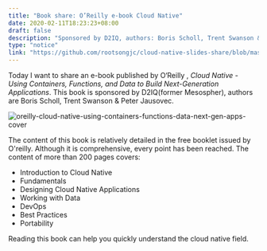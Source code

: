 ```yaml
---
title: "Book share: O’Reilly e-book Cloud Native"
date: 2020-02-11T18:23:23+08:00
draft: false
description: "Sponsored by D2IQ, authors: Boris Scholl, Trent Swanson & Peter Jausovec."
type: "notice"
link: "https://github.com/rootsongjc/cloud-native-slides-share/blob/master/books/oreilly-cloud-native-using-containers-functions-data-next-gen-apps-jimmysong.pdf"
---
```


Today I want to share an e-book published by O‘Reilly , *Cloud Native - Using Containers, Functions, and Data to Build Next-Generation Applications*. This book is sponsored by D2IQ(former Mesospher), authors are Boris Scholl, Trent Swanson & Peter Jausovec.

![oreilly-cloud-native-using-containers-functions-data-next-gen-apps-cover](/images/books/oreilly-cloud-native-using-containers-functions-data-next-gen-apps-cover.jpg)

The content of this book is relatively detailed in the free booklet issued by O'reilly. Although it is comprehensive, every point has been reached. The content of more than 200 pages covers:

- Introduction to Cloud Native
- Fundamentals
- Designing Cloud Native Applications
- Working with Data
- DevOps
- Best Practices
- Portability

Reading this book can help you quickly understand the cloud native field.